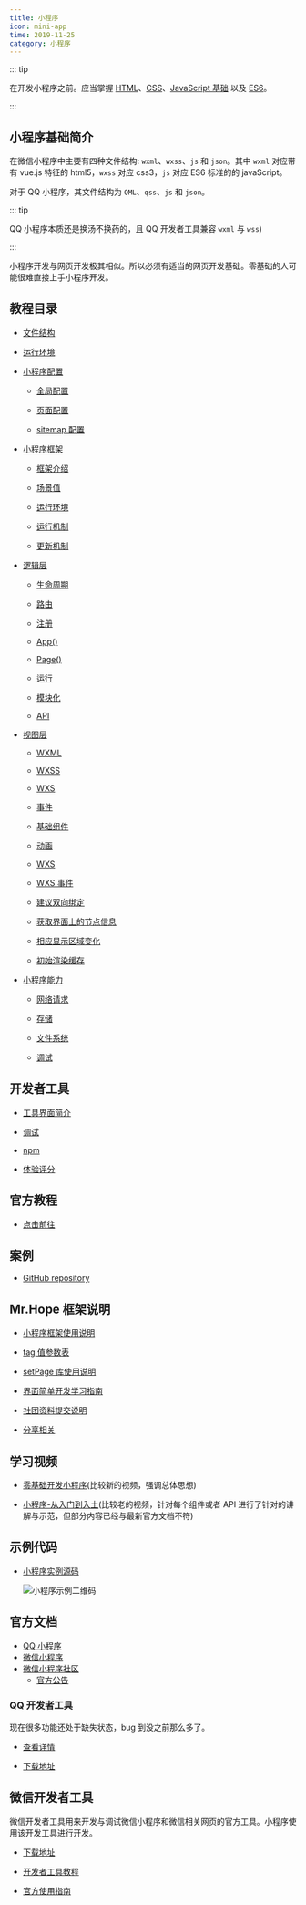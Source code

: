 ```yaml
---
title: 小程序
icon: mini-app
time: 2019-11-25
category: 小程序
---
```


::: tip

在开发小程序之前。应当掌握 [HTML](../website/html/readme.md)、[CSS](../website/css/readme.md)、[JavaScript 基础](../language/js/guide/readme.md) 以及 [ES6](../language/js/es6/readme.md)。

:::

<!-- more -->

## 小程序基础简介

在微信小程序中主要有四种文件结构: `wxml`、`wxss`、`js` 和 `json`。其中 `wxml` 对应带有 vue.js 特征的 html5，`wxss` 对应 css3，`js` 对应 ES6 标准的的 javaScript。

对于 QQ 小程序，其文件结构为 `QML`、`qss`、`js` 和 `json`。

::: tip

QQ 小程序本质还是换汤不换药的，且 QQ 开发者工具兼容 `wxml` 与 `wss`)

:::

小程序开发与网页开发极其相似。所以必须有适当的网页开发基础。零基础的人可能很难直接上手小程序开发。

## 教程目录

- [文件结构](guide/file-structure.md)

- [运行环境](guide/env.md)

- [小程序配置](guide/config/readme.md)

  - [全局配置](guide/config/app-config.md)

  - [页面配置](guide/config/page-config.md)

  - [sitemap 配置](guide/config/sitemap-config.md)

- [小程序框架](guide/frame/readme.md)

  - [框架介绍](guide/frame/intro.md)

  - [场景值](guide/frame/scene.md) <MyBadge type="grey" text="高级" />

  - [运行环境](guide/frame/env.md) <MyBadge type="grey" text="高级" />

  - [运行机制](guide/frame/mechanism.md) <MyBadge type="grey" text="高级" />

  - [更新机制](guide/frame/update.md) <MyBadge type="grey" text="高级" />

- [逻辑层](guide/service/readme.md)

  - [生命周期](guide/service/lifetime.md)

  - [路由](guide/service/route.md)

  - [注册](guide/service/register.md)

  - [App()](guide/service/app.md)

  - [Page()](guide/service/page.md)

  - [运行](guide/service/run.md)

  - [模块化](guide/service/module.md)

  - [API](guide/service/api/readme.md)

- [视图层](guide/view/readme.md)

  - [WXML](guide/view/wxml.md)

  - [WXSS](guide/view/wxss.md)

  - [WXS](guide/view/wxs.md)

  - [事件](guide/view/event.md)

  - [基础组件](guide/view/component.md)

  - [动画](guide/view/animation.md) <MyBadge type="grey" text="高级" />

  - [WXS](guide/view/wxs.md) <MyBadge type="grey" text="高级" />

  - [WXS 事件](guide/view/wxs-event.md) <MyBadge type="grey" text="高级" />

  - [建议双向绑定](guide/view/model.md) <MyBadge type="grey" text="高级" />

  - [获取界面上的节点信息](guide/view/selector.md) <MyBadge type="grey" text="高级" />

  - [相应显示区域变化](guide/view/selector.md) <MyBadge type="grey" text="高级" />

  - [初始渲染缓存](guide/view/rendering-cache.md) <MyBadge type="grey" text="高级" />

- [小程序能力](guide/ability/readme.md)

  - [网络请求](guide/ability/network.md)

  - [存储](guide/ability/storage.md)

  - [文件系统](guide/ability/file-system.md)

  - [调试](guide/ability/debug.md)

## 开发者工具

- [工具界面简介](tools/interface.md)

- [调试](tools/debug.md)

- [npm](tools/npm.md)

- [体验评分](tools/audit.md)

## 官方教程

- [点击前往](https://developers.weixin.qq.com/ebook?action=get_post_info&docid=0008aeea9a8978ab0086a685851c0a)

## 案例

- [GitHub repository](https://github.com/Hope-Studio/wxminiappdemo)

## Mr.Hope 框架说明

- [小程序框架使用说明](framework/readme.md)

- [tag 值参数表](framework/tag-list.md)

- [setPage 库使用说明](framework/setPage.md)

- [界面简单开发学习指南](framework/simple-debug.md)

- [社团资料提交说明](framework/corporation.md)

- [分享相关](qr-code.md)

## 学习视频

- [零基础开发小程序](https://www.bilibili.com/video/av22790583/)(比较新的视频，强调总体思想)

- [小程序-从入门到入土](https://www.bilibili.com/video/av11938917)(比较老的视频，针对每个组件或者 API 进行了针对的讲解与示范，但部分内容已经与最新官方文档不符)

## 示例代码

- [小程序实例源码](https://github.com/wechat-miniprogram/miniprogram-demo)

  ![小程序示例二维码](https://res.wx.qq.com/wxdoc/dist/assets/img/demo.ef5c5bef.jpg)

## 官方文档

- [QQ 小程序](https://q.qq.com/wiki/)
- [微信小程序](https://developers.weixin.qq.com/miniprogram/dev/framework/)
- [微信小程序社区](https://developers.weixin.qq.com/community/develop/question)
  - [官方公告](https://developers.weixin.qq.com/community/develop/list/2?id=)

### QQ 开发者工具

现在很多功能还处于缺失状态，bug 到没之前那么多了。

- [查看详情](https://q.qq.com/wiki/)

- [下载地址](https://q.qq.com/wiki/tools/devtool/)

## 微信开发者工具

微信开发者工具用来开发与调试微信小程序和微信相关网页的官方工具。小程序使用该开发工具进行开发。

- [下载地址](https://developers.weixin.qq.com/miniprogram/dev/devtools/download.html)

- [开发者工具教程](tools/readme.md)

- [官方使用指南](https://developers.weixin.qq.com/miniprogram/dev/devtools/devtools.html)
